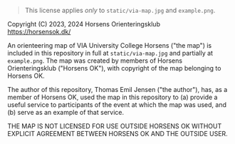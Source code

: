 > This license applies *only* to `static/via-map.jpg` and `example.png`.



Copyright (C) 2023, 2024 Horsens Orienteringsklub  
<https://horsensok.dk/>

An orienteering map of VIA University College Horsens ("the map") is
included in this repository in full at `static/via-map.jpg` and
partially at `example.png`. The map was created by members of Horsens
Orienteringsklub ("Horsens OK"), with copyright of the map belonging
to Horsens OK.

The author of this repository, Thomas Emil Jensen ("the author"), has,
as a member of Horsens OK, used the map in this repository to
(a) provide a useful service to participants of the event at which the
map was used, and (b) serve as an example of that service.

THE MAP IS NOT LICENSED FOR USE OUTSIDE HORSENS OK WITHOUT EXPLICIT
AGREEMENT BETWEEN HORSENS OK AND THE OUTSIDE USER.
